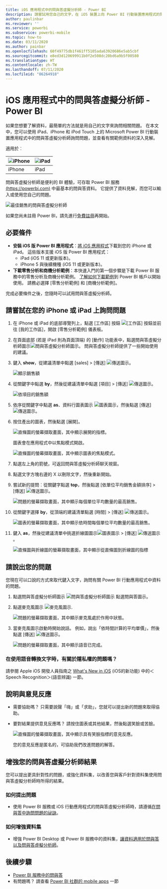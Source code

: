 ```yaml
---
title: iOS 應用程式中的問與答虛擬分析師 - Power BI
description: 請嘗試用您自己的文字，在 iOS 裝置上向 Power BI 行動裝置應用程式的問與答虛擬分析師詢問這份範例資料的相關問題。
author: paulinbar
ms.reviewer: ''
ms.service: powerbi
ms.subservice: powerbi-mobile
ms.topic: how-to
ms.date: 03/11/2020
ms.author: painbar
ms.openlocfilehash: 60f49775db1f461ff5105ada63920686e5ab5cbf
ms.sourcegitcommit: e8ed3d120699911b0f2e508dc20bd6a9b5f00580
ms.translationtype: HT
ms.contentlocale: zh-TW
ms.lasthandoff: 07/11/2020
ms.locfileid: "86264918"
---
```

# <a name="qa-virtual-analyst-in-ios-apps---power-bi"></a>iOS 應用程式中的問與答虛擬分析師 - Power BI

如果您想要了解資料，最簡單的方法就是用自己的文字來詢問相關問題。 在本文中，您可以使用 iPad、iPhone 和 iPod Touch 上的 Microsoft Power BI 行動裝置應用程式中的問與答虛擬分析師詢問問題，並查看有關範例資料的深入見解。 

適用於︰

| ![iPhone](./media/mobile-apps-ios-qna/iphone-logo-50-px.png) | ![iPad](./media/mobile-apps-ios-qna/ipad-logo-50-px.png) |
|:--- |:--- |
| iPhone |iPad |

問與答虛擬分析師是便利的 BI 體驗，可存取 Power BI 服務 [(https://powerbi.com)](https://powerbi.com) 中最基本的問與答資料。 它提供了資料見解，而您可以輸入或使用您自己的問題。

![最佳銷售的問與答虛擬分析師](./media/mobile-apps-ios-qna/power-bi-ios-q-n-a-top-sale-intro.png)

如果您尚未註冊 Power BI，請先進行[免費註冊](https://app.powerbi.com/signupredirect?pbi_source=web)再開始。

## <a name="prerequisites"></a>必要條件

* **安裝 iOS 版 Power BI 應用程式**：[將 iOS 應用程式](https://go.microsoft.com/fwlink/?LinkId=522062)下載到您的 iPhone 或 iPad。
這些版本支援 iOS 版 Power BI 應用程式：
    * iPad (iOS 11 或更新版本)。
    * iPhone 5 與後續機種 (iOS 11 或更新版本)。
* **下載零售分析和商機分析範例**：本快速入門的第一個步驟是下載 Power BI 服務中的零售分析及商機分析範例。 [了解如何下載範例](./mobile-apps-download-samples.md)到 Power BI 帳戶以開始使用。 請務必選擇 [零售分析範例] 和 [商機分析範例]。

完成必要條件之後，您隨時可以試用問與答虛擬分析師。

## <a name="try-asking-questions-on-your-iphone-or-ipad"></a>請嘗試在您的 iPhone 或 iPad 上詢問問題
1. 在 iPhone 或 iPad 的底部導覽列上，點選 [工作區] 按鈕 ![[工作區] 按鈕](./media/mobile-apps-ios-qna/power-bi-iphone-workspaces-button.png)並前往 [我的工作區]，開啟 [零售分析範例] 儀表板。

2. 在頁面底部 (若是 iPad 則為頁面頂端) 的 [動作] 功能表中，點選問與答虛擬分析師圖示![問與答虛擬分析師圖示](././media/mobile-apps-ios-qna/power-bi-ios-q-n-a-icon.png)。
     問與答虛擬分析師提供了一些開始使用的建議。
3. 鍵入 **show**，從建議清單中點選 [sales] > [傳送] ![傳送圖示](./media/mobile-apps-ios-qna/power-bi-ios-qna-send-icon.png)。

    ![顯示銷售額](./media/mobile-apps-ios-qna/power-bi-ios-q-n-a-show-sales.png)
4. 從關鍵字中點選 **by**，然後從建議清單中點選 [項目] > [傳送] ![傳送圖示](./media/mobile-apps-ios-qna/power-bi-ios-qna-send-icon.png)。

    ![依項目的銷售額](./media/mobile-apps-ios-qna/power-bi-ios-q-n-a-sale-by-item.png)
5. 依序從關鍵字中點選 **as**、資料行圖表圖示 ![圖表圖示](./media/mobile-apps-ios-qna/power-bi-ios-q-n-a-column-chart-icon.png)，然後點選 [傳送] ![傳送圖示](./media/mobile-apps-ios-qna/power-bi-ios-qna-send-icon.png)。
6. 按住產出的圖表，然後點選 [展開]。

    ![直條圖的螢幕擷取畫面，其中顯示展開的指標。](media/mobile-apps-ios-qna/power-bi-ios-q-n-a-tap-expand-feedback.png)

    圖表會在應用程式中以焦點模式開啟。

    ![直條圖的螢幕擷取畫面，其中顯示圖表的焦點模式。](media/mobile-apps-ios-qna/power-bi-ios-q-n-a-expanded-chart.png)
7. 點選左上角的箭號，可返回問與答虛擬分析師聊天視窗。
8. 點選文字方塊右邊的 X 以刪除文字，然後重新開始。
9. 嘗試新的提問︰從關鍵字點選 **top**，然後點選 [依單位平均銷售金額排序]  >  [傳送] ![傳送圖示](./media/mobile-apps-ios-qna/power-bi-ios-qna-send-icon.png)。

    ![問題的螢幕擷取畫面，其中顯示每個單位平均數量的最高銷售。](media/mobile-apps-ios-qna/power-bi-ios-q-n-a-top-sale-2.png)
10. 從關鍵字選擇 **by**，從頂端的建議清單點選 [時間] > [傳送] ![傳送圖示](./media/mobile-apps-ios-qna/power-bi-ios-qna-send-icon.png)。

     ![圖表的螢幕擷取畫面，其中顯示依時間每個單位平均數量的最高銷售。](media/mobile-apps-ios-qna/power-bi-ios-q-n-a-top-sale-by-time.png)
11. 鍵入 **as**，然後從建議清單中挑選折線圖圖示![圖表圖示](./media/mobile-apps-ios-qna/power-bi-ios-q-n-a-line-chart-icon.png) > [傳送] ![傳送圖示](./media/mobile-apps-ios-qna/power-bi-ios-qna-send-icon.png)。

    ![直條圖與折線圖的螢幕擷取畫面，其中顯示從直條圖到折線圖的指標](media/mobile-apps-ios-qna/power-bi-ios-q-n-a-top-sale-as-line.png)

## <a name="try-saying-your-questions"></a>請說出您的問題
您現在可以口說的方式來取代鍵入文字，詢問有關 Power BI 行動應用程式中資料的問題。

1. 點選問與答虛擬分析師圖示 ![問與答虛擬分析師圖示](././media/mobile-apps-ios-qna/power-bi-ios-q-n-a-icon.png) 點選問與答圖示。
2. 點選麥克風圖示 ![麥克風圖示](media/mobile-apps-ios-qna/power-bi-ios-qna-mic-icon.png).

    ![問題的螢幕擷取畫面，其中顯示麥克風處於作用中狀態。](media/mobile-apps-ios-qna/power-bi-ios-qna-mic-on.png)

1. 當麥克風圖示啟動時開始說話。 例如，說出「依時間計算的平均單價」，然後點選 [傳送] ![傳送圖示](./media/mobile-apps-ios-qna/power-bi-ios-qna-send-icon.png)。

    ![問題的螢幕擷取畫面，其中顯示語音已完成。](media/mobile-apps-ios-qna/power-bi-ios-qna-speech-complete.png)

### <a name="questions-about-privacy-when-using-speech-to-text"></a>在使用語音轉換文字時，有關於隱私權的問題嗎？
請參閱 Apple iOS 開發人員指南之 [What's New in iOS](https://go.microsoft.com/fwlink/?linkid=845624) (iOS的新功能) 中的＜Speech Recognition＞(語音辨識) 一節。

## <a name="help-and-feedback"></a>說明與意見反應
* 需要協助嗎？ 只需要說聲「嗨」或「求助」，您就可以提出新的問題來取得協助。
* 要對結果提供意見反應嗎？ 請按住圖表或其他結果，然後點選笑臉或苦臉。

    ![直條圖的螢幕擷取畫面，其中顯示具有笑臉指標的意見反應。](media/mobile-apps-ios-qna/power-bi-ios-q-n-a-tap-feedback.png)

    您的意見反應是匿名的，可協助我們改進問題的解答。

## <a name="enhance-your-qa-virtual-analyst-results"></a>增強您的問與答虛擬分析師結果
您可以提出更具針對性的問題，或強化資料集，以改善您與客戶針對資料集使用問與答虛擬分析師時所得的結果。

### <a name="how-to-ask-questions"></a>如何提出問題
* 使用 Power BI 服務或 iOS 行動應用程式的問與答虛擬分析師時，請遵循[在問與答中詢問問題的祕訣](../end-user-q-and-a-tips.md)。

### <a name="how-to-enhance-the-dataset"></a>如何增強資料集
* 增強 Power BI Desktop 或 Power BI 服務中的資料集，[讓資料適用於問與答以及問與答虛擬分析師](../../create-reports/service-prepare-data-for-q-and-a.md)。

## <a name="next-steps"></a>後續步驟
* [Power BI 服務中的問與答](../end-user-q-and-a.md)
* 有問題嗎？ 請查看 [Power BI 社群的 mobile apps](https://go.microsoft.com/fwlink/?linkid=839277) 一節
